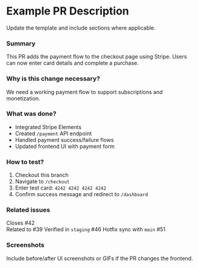 # Example PR Description
Update the template and include sections where applicable.

### Summary
<!-- Explain what this PR does in a few sentences -->
This PR adds the payment flow to the checkout page using Stripe. Users can now enter card details and complete a purchase.

### Why is this change necessary?
<!-- State the purpose or problem this PR addresses -->
We need a working payment flow to support subscriptions and monetization.

### What was done?
<!-- Bullet point list of major changes made -->
- Integrated Stripe Elements
- Created `/payment` API endpoint
- Handled payment success/failure flows
- Updated frontend UI with payment form

### How to test?
<!-- Step-by-step instructions for QA or self-test -->
1. Checkout this branch
2. Navigate to `/checkout`
3. Enter test card: `4242 4242 4242 4242`
4. Confirm success message and redirect to `/dashboard`

### Related issues
<!-- Link any related issues or PRs -->
Closes #42  
Related to #39
Verified in `staging` #46
Hotfix sync with `main` #51

### Screenshots
<!-- Include UI screenshots, diagrams, or GIFs if applicable -->
Include before/after UI screenshots or GIFs if the PR changes the frontend.
